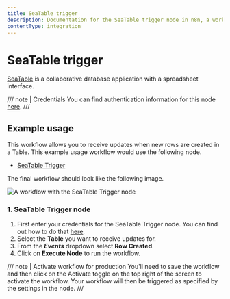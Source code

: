 ```yaml
---
title: SeaTable trigger
description: Documentation for the SeaTable trigger node in n8n, a workflow automation platform. Includes details of operations and configuration, and links to examples and credentials information.
contentType: integration
---
```


# SeaTable trigger

[SeaTable](https://seatable.co) is a collaborative database application with a spreadsheet interface.

/// note | Credentials
You can find authentication information for this node [here](/integrations/builtin/credentials/seatable/).
///


## Example usage

This workflow allows you to receive updates when new rows are created in a Table. This example usage workflow would use the following node.

- [SeaTable Trigger]()

The final workflow should look like the following image.

![A workflow with the SeaTable Trigger node](/_images/integrations/builtin/trigger-nodes/seatabletrigger/workflow.png)


### 1. SeaTable Trigger node

1. First enter your credentials for the SeaTable Trigger node. You can find out how to do that [here](/integrations/builtin/credentials/seatable/).
2. Select the **Table** you want to receive updates for.
3. From the ***Events*** dropdown select **Row Created**.
3. Click on **Execute Node** to run the workflow.

/// note | Activate workflow for production
You'll need to save the workflow and then click on the Activate toggle on the top right of the screen to activate the workflow. Your workflow will then be triggered as specified by the settings in the node.
///





